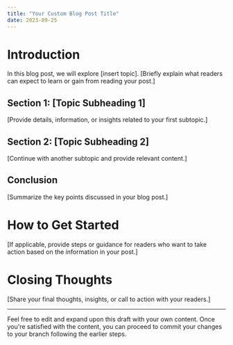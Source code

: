 ```yaml
---
title: "Your Custom Blog Post Title"
date: 2023-09-25
---
```


# Introduction

In this blog post, we will explore [insert topic]. [Briefly explain what readers can expect to learn or gain from reading your post.]

## Section 1: [Topic Subheading 1]

[Provide details, information, or insights related to your first subtopic.]

## Section 2: [Topic Subheading 2]

[Continue with another subtopic and provide relevant content.]

## Conclusion

[Summarize the key points discussed in your blog post.]

# How to Get Started

[If applicable, provide steps or guidance for readers who want to take action based on the information in your post.]

# Closing Thoughts

[Share your final thoughts, insights, or call to action with your readers.]

---

Feel free to edit and expand upon this draft with your own content. Once you're satisfied with the content, you can proceed to commit your changes to your branch following the earlier steps.
